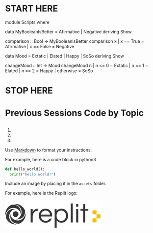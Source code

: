 # START HERE

module Scripts where

data MyBooleanIsBetter = Afirmative | Negative deriving Show

comparison :: Bool -> MyBooleanIsBetter
comparison x
 | x == True   = Afirmative
 | x == False  = Negative


data Mood = Extatic | Elated | Happy | SoSo deriving Show

changeMood :: Int -> Mood
changeMood n
 | n <= 0     = Extatic
 | n == 1     = Elated
 | n == 2     = Happy
 | otherwise  = SoSo

# STOP HERE


# Previous Sessions Code by Topic 

  ## 
  1. 
  2. 
  3. 

  Use [Markdown](https://gist.github.com/cuonggt/9b7d08a597b167299f0d) to format your instructions.

  For example, here is a code block in python3
```python
def hello_world():
  print("hello world!")
```


  Include an image by placing it in the `assets` folder.

  For example, here is the Replit logo:

  ![alt text](assets/logo.png)
  
  